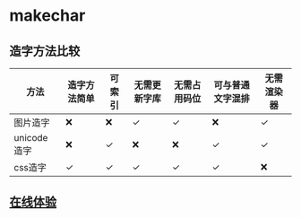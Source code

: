 # makechar
## 造字方法比较
|方法|造字方法简单|可索引|无需更新字库|无需占用码位|可与普通文字混排|无需渲染器|
|----|----------|-----|---------|----------|-------------|--------|
|图片造字|&#10060;|&#10060;|&#10003;|&#10003;|&#10060; |&#10003;|
|unicode造字|&#10060;|&#10003;|&#10060;|&#10060;|&#10003;|&#10003;|
|css造字|&#10003;|&#10003;|&#10003;|&#10003; |&#10003;|&#10060;|

## [在线体验](https://deqoder.github.io/makechar/demo.html)
